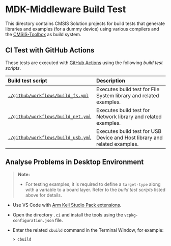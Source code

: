 # MDK-Middleware Build Test

This directory contains CMSIS Solution projects for build tests that generate libraries and examples (for a dummy device) using various compilers and the [CMSIS-Toolbox](https://open-cmsis-pack.github.io/cmsis-toolbox/) as build system.

## CI Test with GitHub Actions

These tests are executed with [GitHub Actions](https://github.com/features/actions) using the following *build test scripts*.

Build test script | Description
:-----------------|:--------------------
[`./github/workflows/build_fs.yml`](../.github/workflows/build_fs.yml) | Executes build test for File System library and related examples.
[`./github/workflows/build_net.yml`](../.github/workflows/build_net.yml) | Executes build test for Network library and related examples.
[`./github/workflows/build_usb.yml`](../.github/workflows/build_uss.yml) | Executes build test for USB Device and Host library and related examples.


## Analyse Problems in Desktop Environment

> **Note:** 
>
> - For testing examples, it is required to define a `target-type` along with a variable to a board layer. Refer to the *build test scripts* listed above for details.

- Use VS Code with [Arm Keil Studio Pack extensions](https://marketplace.visualstudio.com/items?itemName=Arm.keil-studio-pack).

- Open the directory `.ci` and install the tools using the `vcpkg-configuration.json` file.

- Enter the related `cbuild` command in the Terminal Window, for example:
  ```
  > cbuild 
  ```
